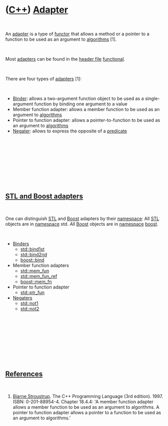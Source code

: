 
 

 

 

 

 

([C++](Cpp.md)) [Adapter](CppAdapter.md)
==========================================

 

An [adapter](CppAdapter.md) is a type of [functor](CppFunctor.md) that
allows a method or a pointer to a function to be used as an argument to
[algorithms](CppAlgorithm.md) \[1\].

 

Most [adapters](CppAdapter.md) can be found in the [header
file](CppHeaderFile.md) [functional](CppFunctionalH.md).

 

There are four types of [adapters](CppAdapter.md) \[1\]:

 

-   [Binder](CppBinder.md): allows a two-argument function object to be
    used as a single-argument function by binding one argument to a
    value
-   Member function adapter: allows a member function to be used as an
    argument to [algorithms](CppAlgorithm.md)
-   Pointer to function adapter: allows a pointer-to-function to be used
    as an argument to [algorithms](CppAlgorithm.md)
-   [Negater](CppNegater.md): allows to express the opposite of a
    [predicate](CppPredicate.md)

 

 

 

 

 

[STL and Boost adapters](CppAdapter.md)
----------------------------------------

 

One can distinguish [STL](CppStl.md) and [Boost](CppBoost.md) adapters
by their [namespace](CppNamespace.md): All [STL](CppStl.md) objects
are in [namespace](CppNamespace.md) std. All [Boost](CppBoost.md)
objects are in [namespace](CppNamespace.md) [boost](CppBoost.md).

 

-   [Binders](CppBinder.md)
    -   [std::bind1st](CppStdBind1st.md)
    -   [std::bind2nd](CppStdBind2nd.md)
    -   [boost::bind](CppStdBind.md)
-   Member function adapters
    -   [std::mem\_fun](CppStdMem_fun.md)
    -   [std::mem\_fun\_ref](CppStdMem_fun_ref.md)
    -   [boost::mem\_fn](CppStdMem_fn.md)
-   Pointer to function adapter
    -   [std::ptr\_fun](CppStdPtr_fun.md)
-   [Negaters](CppNegater.md)
    -   [std::not1](CppNot1.md)
    -   [std::not2](CppNot2.md)

 

 

 

 

 

[References](CppReferences.md)
-------------------------------

 

1.  [Bjarne Stroustrup](CppBjarneStroustrup.md). The C++ Programming
    Language (3rd edition). 1997. ISBN: 0-201-88954-4. Chapter 18.4.4:
    'A member function adapter allows a member function to be used as an
    argument to algorithms. A pointer to function adapter allows a
    pointer to a function to be used as an argument to algorithms.'

 

 

 

 

 

 

